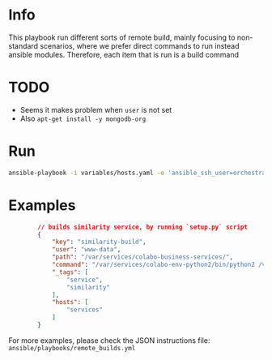 # Info

This playbook run different sorts of remote build, mainly focusing to non-standard scenarios, where we prefer direct commands to run instead ansible modules. Therefore, each item that is run is a build command

# TODO

- Seems it makes problem when `user` is not set
- Also `apt-get install -y mongodb-org`

# Run

```sh
ansible-playbook -i variables/hosts.yaml -e 'ansible_ssh_user=orchestrator' --private-key ~/.ssh/orchestration-iaas-no.pem --extra-vars '{"active_hosts_groups": ["litterra"]}' playbooks/remote_builds.yml
```

# Examples

```json
        // builds similarity service, by running `setup.py` script 
        {
            "key": "similarity-build",
            "user": "www-data",
            "path": "/var/services/colabo-business-services/",
            "command": "/var/services/colabo-env-python2/bin/python2 /var/services/colabo-business-services/similarity/setup.py",
            "_tags": [
                "service",
                "similarity"
            ],
            "hosts": [
                "services"
            ]
        }
```

For more examples, please check the JSON instructions file: `ansible/playbooks/remote_builds.yml`